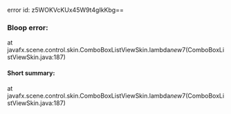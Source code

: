 error id: z5WOKVcKUx45W9t4gIkKbg==
### Bloop error:

at javafx.scene.control.skin.ComboBoxListViewSkin.lambda$new$7(ComboBoxListViewSkin.java:187)
#### Short summary: 

at javafx.scene.control.skin.ComboBoxListViewSkin.lambda$new$7(ComboBoxListViewSkin.java:187)